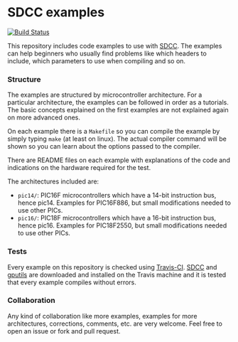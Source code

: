 SDCC examples
=============

[![Build Status](https://travis-ci.org/diegoherranz/sdcc-examples.svg)](https://travis-ci.org/diegoherranz/sdcc-examples)

This repository includes code examples to use with [SDCC](http://sdcc.sourceforge.net/). The examples can help beginners who usually find problems like which headers to include, which parameters to use when compiling and so on.

### Structure

The examples are structured by microcontroller architecture. For a particular architecture, the examples can be followed in order as a tutorials. The basic concepts explained on the first examples are not explained again on more advanced ones.

On each example there is a `Makefile` so you can compile the example by simply typing `make` (at least on linux). The actual compiler command will be shown so you can learn about the options passed to the compiler.

There are README files on each example with explanations of the code and indications on the hardware required for the test.

The architectures included are:

- `pic14/`: PIC16F microcontrollers which have a 14-bit instruction bus, hence pic14. Examples for PIC16F886, but small modifications needed to use other PICs.
- `pic16/`: PIC18F microcontrollers which have a 16-bit instruction bus, hence pic16. Examples for PIC18F2550, but small modifications needed to use other PICs.

### Tests
Every example on this repository is checked using [Travis-CI](https://travis-ci.org). [SDCC](http://sdcc.sourceforge.net/) and [gputils](http://gputils.sourceforge.net/) are downloaded and installed on the Travis machine and it is tested that every example compiles without errors. 

### Collaboration
Any kind of collaboration like more examples, examples for more architectures, corrections, comments, etc. are very welcome. Feel free to open an issue or fork and pull request.
